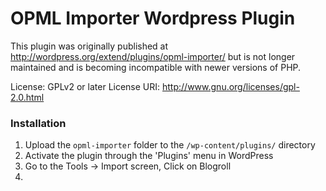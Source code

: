 # OPML Importer Wordpress Plugin

This plugin was originally published at
<http://wordpress.org/extend/plugins/opml-importer/> but is not longer
maintained and is becoming incompatible with newer versions of PHP.

License: GPLv2 or later
License URI: <http://www.gnu.org/licenses/gpl-2.0.html>

### Installation

1. Upload the `opml-importer` folder to the `/wp-content/plugins/` directory
2. Activate the plugin through the 'Plugins' menu in WordPress
3. Go to the Tools -> Import screen, Click on Blogroll
4. 
